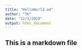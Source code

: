 ```yaml
---
title: "HelloWorld.md"
author: "TK"
date: "12/1/2020"
output: html_document
---
```


## This is a markdown file
